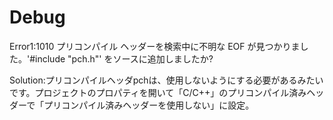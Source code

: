 # Debug

Error1:1010 プリコンパイル ヘッダーを検索中に不明な EOF が見つかりました。'\#include "pch.h"' をソースに追加しましたか?

Solution:プリコンパイルヘッダpchは、使用しないようにする必要があるみたいです。プロジェクトのプロパティを開いて「C/C++」のプリコンパイル済みヘッダーで「プリコンパイル済みヘッダーを使用しない」に設定。

